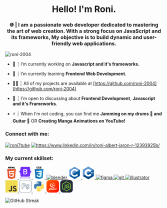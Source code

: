 <h1 align="center">Hello! I'm Roni.</h1>
<h3 align="center">🌐 | I am a passionate web developer dedicated to mastering the art of web creation. With a strong focus on JavaScript and its frameworks, My objective is to build dynamic and user-friendly web applications.</h3>

<p align="left"><img src="https://github-profile-trophy.vercel.app/?username=roni-2004&title=Stars,Followers,Star,Repositories&theme=onedark" alt="roni-2004" /> </p>

- 🔭 ┊ I’m currently working on **Javascript and it's frameworks.**

- 🌱 ┊ I’m currently learning **Frontend Web Development.**

- 👨‍💻 ┊ All of my projects are available at [https://github.com/roni-2004](https://github.com/roni-2004)

- 💬 ┊ I'm open to discussing about **Frontend Development**, **Javascript and it's Frameworks**.

- ⚡ ┊ When I'm not coding, you can find me **Jamming on my drums 🥁 and Guitar 🎸** OR **Creating Manga Animations on YouTube!**

<h3 align="left">Connect with me:</h3>
<p align="left">
<a href="https://twitter.com/roni7tube" target="blank"><img align="center" src="https://raw.githubusercontent.com/rahuldkjain/github-profile-readme-generator/master/src/images/icons/Social/twitter.svg" alt="roni7tube" height="30" width="40" /></a>
<a href="https://linkedin.com/in/https://www.linkedin.com/in/roni-albert-jaron-r-12393925b/" target="blank"><img align="center" src="https://raw.githubusercontent.com/rahuldkjain/github-profile-readme-generator/master/src/images/icons/Social/linked-in-alt.svg" alt="https://www.linkedin.com/in/roni-albert-jaron-r-12393925b/" height="30" width="40" /></a>
</p>

<h3 align="left">My current skillset:</h3>
<p align="left"> <a href="https://www.w3.org/html/" target="_blank" rel="noreferrer"> <img src="https://raw.githubusercontent.com/devicons/devicon/master/icons/html5/html5-original-wordmark.svg" alt="html5" width="40" height="40"/> </a> <a href="https://getbootstrap.com" target="_blank" rel="noreferrer"> <img src="https://raw.githubusercontent.com/devicons/devicon/master/icons/bootstrap/bootstrap-plain-wordmark.svg" alt="bootstrap" width="40" height="40"/> </a> <a href="https://www.w3schools.com/css/" target="_blank" rel="noreferrer"> <img src="https://raw.githubusercontent.com/devicons/devicon/master/icons/css3/css3-original-wordmark.svg" alt="css3" width="40" height="40"/> </a> <a href="https://www.blender.org/" target="_blank" rel="noreferrer"> <img src="https://download.blender.org/branding/community/blender_community_badge_white.svg" alt="blender" width="40" height="40"/> </a> <a href="https://www.cprogramming.com/" target="_blank" rel="noreferrer"> <img src="https://raw.githubusercontent.com/devicons/devicon/master/icons/c/c-original.svg" alt="c" width="40" height="40"/> </a> <a href="https://www.w3schools.com/cpp/" target="_blank" rel="noreferrer"> <img src="https://raw.githubusercontent.com/devicons/devicon/master/icons/cplusplus/cplusplus-original.svg" alt="cplusplus" width="40" height="40"/> </a>  <a href="https://www.figma.com/" target="_blank" rel="noreferrer"> <img src="https://www.vectorlogo.zone/logos/figma/figma-icon.svg" alt="figma" width="40" height="40"/> </a> <a href="https://git-scm.com/" target="_blank" rel="noreferrer"> <img src="https://www.vectorlogo.zone/logos/git-scm/git-scm-icon.svg" alt="git" width="40" height="40"/> </a>  <a href="https://www.adobe.com/in/products/illustrator.html" target="_blank" rel="noreferrer"> <img src="https://www.vectorlogo.zone/logos/adobe_illustrator/adobe_illustrator-icon.svg" alt="illustrator" width="40" height="40"/> </a> <a href="https://developer.mozilla.org/en-US/docs/Web/JavaScript" target="_blank" rel="noreferrer"> <img src="https://raw.githubusercontent.com/devicons/devicon/master/icons/javascript/javascript-original.svg" alt="javascript" width="40" height="40"/> </a> <a href="https://www.photoshop.com/en" target="_blank" rel="noreferrer"> <img src="https://raw.githubusercontent.com/devicons/devicon/master/icons/photoshop/photoshop-line.svg" alt="photoshop" width="40" height="40"/> </a> <a href="https://www.python.org" target="_blank" rel="noreferrer"> <img src="https://raw.githubusercontent.com/devicons/devicon/master/icons/python/python-original.svg" alt="python" width="40" height="40"/> </a>  <a href="https://jquery.com" target="_blank" rel="noreferrer"> <img src="https://github.com/tandpfun/skill-icons/blob/main/icons/JQuery.svg" alt="jQuery" width="40" height = "40"/> </a> <a href="https://nodejs.com" target = "_blank" rel="noreferrer"> <img src="https://github.com/tandpfun/skill-icons/blob/main/icons/NodeJS-Dark.svg" alt="NodeJS" width="40" height = "40"/></a> </p>

![GitHub Streak](http://github-readme-streak-stats.herokuapp.com?user=roni-2004&theme=dark&background=000000)
